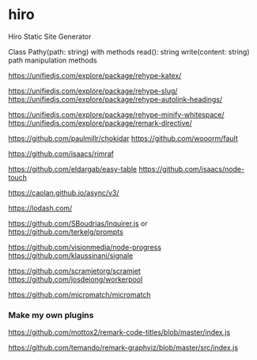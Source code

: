 # hiro

Hiro Static Site Generator

Class Pathy(path: string) with methods
read(): string
write(content: string)
path manipulation methods

https://unifiedjs.com/explore/package/rehype-katex/

https://unifiedjs.com/explore/package/rehype-slug/
https://unifiedjs.com/explore/package/rehype-autolink-headings/

https://unifiedjs.com/explore/package/rehype-minify-whitespace/
https://unifiedjs.com/explore/package/remark-directive/

https://github.com/paulmillr/chokidar
https://github.com/wooorm/fault

https://github.com/isaacs/rimraf

https://github.com/eldargab/easy-table
https://github.com/isaacs/node-touch

https://caolan.github.io/async/v3/

https://lodash.com/

https://github.com/SBoudrias/Inquirer.js or
https://github.com/terkelg/prompts

https://github.com/visionmedia/node-progress
https://github.com/klaussinani/signale

https://github.com/scramjetorg/scramjet
https://github.com/josdejong/workerpool

https://github.com/micromatch/micromatch

### Make my own plugins

https://github.com/mottox2/remark-code-titles/blob/master/index.js

https://github.com/temando/remark-graphviz/blob/master/src/index.js
